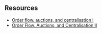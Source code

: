 


## Resources

- [Order flow, auctions, and centralisation I](https://collective.flashbots.net/t/order-flow-auctions-and-centralisation-i-a-warning/258)
- [Order Flow, Auctions, and Centralisation II](https://collective.flashbots.net/t/order-flow-auctions-and-centralisation-ii-order-flow-auctions/284)